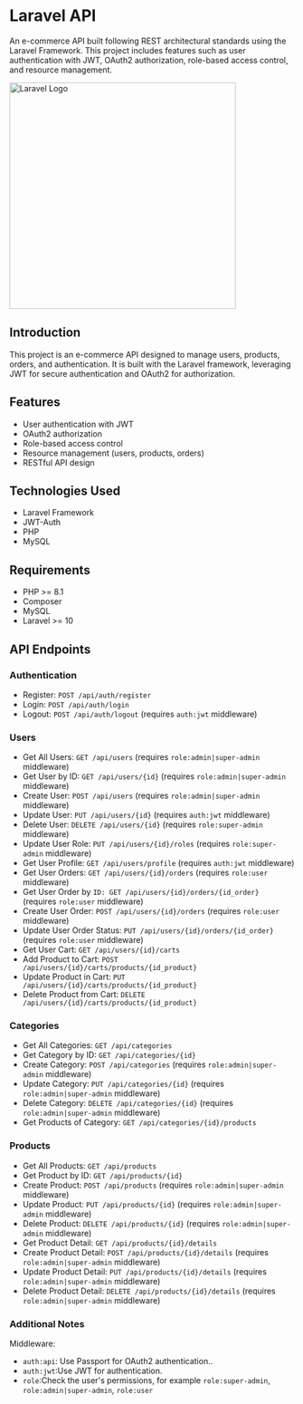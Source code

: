 # Laravel API

An e-commerce API built following REST architectural standards using the Laravel Framework. This project includes features such as user authentication with JWT, OAuth2 authorization, role-based access control, and resource management.

<a href="https://laravel.com" target="_blank"><img src="https://raw.githubusercontent.com/laravel/art/master/logo-lockup/5%20SVG/2%20CMYK/1%20Full%20Color/laravel-logolockup-cmyk-red.svg" width="400" alt="Laravel Logo"></a>

## Introduction

This project is an e-commerce API designed to manage users, products, orders, and authentication. It is built with the Laravel framework, leveraging JWT for secure authentication and OAuth2 for authorization.

## Features

- User authentication with JWT
- OAuth2 authorization
- Role-based access control
- Resource management (users, products, orders)
- RESTful API design

## Technologies Used

- Laravel Framework
- JWT-Auth
- PHP
- MySQL

## Requirements

- PHP >= 8.1
- Composer
- MySQL
- Laravel >= 10

## API Endpoints

### Authentication
- Register: `POST /api/auth/register`
- Login: `POST /api/auth/login`
- Logout: `POST /api/auth/logout` (requires `auth:jwt` middleware)

### Users

- Get All Users: `GET /api/users` (requires `role:admin|super-admin` middleware)
- Get User by ID: `GET /api/users/{id}` (requires `role:admin|super-admin` middleware)
- Create User: `POST /api/users` (requires `role:admin|super-admin` middleware)
- Update User: `PUT /api/users/{id}` (requires `auth:jwt` middleware)
- Delete User: `DELETE /api/users/{id}` (requires `role:super-admin` middleware)
- Update User Role: `PUT /api/users/{id}/roles` (requires `role:super-admin` middleware)
- Get User Profile: `GET /api/users/profile` (requires `auth:jwt` middleware)
- Get User Orders: `GET /api/users/{id}/orders` (requires `role:user` middleware)
- Get User Order by `ID: GET /api/users/{id}/orders/{id_order}` (requires `role:user` middleware)
- Create User Order: `POST /api/users/{id}/orders` (requires `role:user` middleware)
- Update User Order Status: `PUT /api/users/{id}/orders/{id_order}` (requires `role:user` middleware)
- Get User Cart: `GET /api/users/{id}/carts`
- Add Product to Cart: `POST /api/users/{id}/carts/products/{id_product}`
- Update Product in Cart: `PUT /api/users/{id}/carts/products/{id_product}`
- Delete Product from Cart: `DELETE /api/users/{id}/carts/products/{id_product}`

### Categories

- Get All Categories: `GET /api/categories`
- Get Category by ID: `GET /api/categories/{id}`
- Create Category: `POST /api/categories` (requires `role:admin|super-admin` middleware)
- Update Category: `PUT /api/categories/{id}` (requires `role:admin|super-admin` middleware)
- Delete Category: `DELETE /api/categories/{id}` (requires `role:admin|super-admin` middleware)
- Get Products of Category: `GET /api/categories/{id}/products`

### Products

- Get All Products: `GET /api/products`
- Get Product by ID: `GET /api/products/{id}`
- Create Product: `POST /api/products` (requires `role:admin|super-admin` middleware)
- Update Product: `PUT /api/products/{id}` (requires `role:admin|super-admin` middleware)
- Delete Product: `DELETE /api/products/{id}` (requires `role:admin|super-admin` middleware)
- Get Product Detail: `GET /api/products/{id}/details`
- Create Product Detail: `POST /api/products/{id}/details` (requires `role:admin|super-admin` middleware)
- Update Product Detail: `PUT /api/products/{id}/details` (requires `role:admin|super-admin` middleware)
- Delete Product Detail: `DELETE /api/products/{id}/details` (requires `role:admin|super-admin` middleware)

### Additional Notes

Middleware:
- `auth:api`: Use Passport for OAuth2 authentication..
- `auth:jwt`:Use JWT for authentication.
- `role`:Check the user's permissions, for example `role:super-admin`, `role:admin|super-admin`, `role:user`
